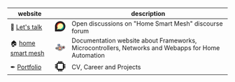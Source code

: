 | website |  | description |
| --- | --- | - |
| 👋 [Let's talk](https://homesmartmesh.discourse.group/) | [<img src="discourse.svg" width=40>](https://homesmartmesh.discourse.group/) | Open discussions on "Home Smart Mesh" discourse forum |
| 🏠 [home smart mesh](https://www.homesmartmesh.com) | [<img src="hsm.png" width=60>](https://www.homesmartmesh.com) | Documentation website about Frameworks, Microcontrollers, Networks and Webapps for Home Automation |
| ✒ [Portfolio](https://wassfila.com/) | [<img src="portfolio.png" width=40>](https://wassfila.com/) | CV, Career and Projects |

